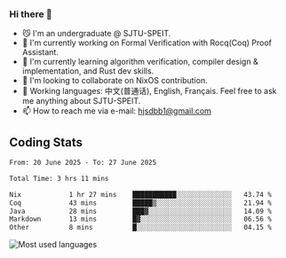 ### Hi there 👋

<!--
**definfo/definfo** is a ✨ _special_ ✨ repository because its `README.md` (this file) appears on your GitHub profile.

Here are some ideas to get you started:

- 🔭 I’m currently working on ...
- 🌱 I’m currently learning ...
- 👯 I’m looking to collaborate on ...
- 🤔 I’m looking for help with ...
- 💬 Ask me about ...
- 📫 How to reach me: ...
- 😄 Pronouns: ...
- ⚡ Fun fact: ...
-->

- 😼 I'm an undergraduate @ SJTU-SPEIT.
- 🔭 I'm currently working on Formal Verification with Rocq(Coq) Proof Assistant.
- 🌱 I'm currently learning algorithm verification, compiler design & implementation, and Rust dev skills.
- 👯 I'm looking to collaborate on NixOS contribution.
- 💬 Working languages: 中文(普通话), English, Français. Feel free to ask me anything about SJTU-SPEIT.
- 📫 How to reach me via e-mail: hjsdbb1@gmail.com

## Coding Stats

<!--START_SECTION:waka-->

```txt
From: 20 June 2025 - To: 27 June 2025

Total Time: 3 hrs 11 mins

Nix            1 hr 27 mins    ███████████░░░░░░░░░░░░░░   43.74 %
Coq            43 mins         █████▒░░░░░░░░░░░░░░░░░░░   21.94 %
Java           28 mins         ███▓░░░░░░░░░░░░░░░░░░░░░   14.09 %
Markdown       13 mins         █▓░░░░░░░░░░░░░░░░░░░░░░░   06.56 %
Other          8 mins          █░░░░░░░░░░░░░░░░░░░░░░░░   04.15 %
```

<!--END_SECTION:waka-->

![Most used languages](https://github-readme-stats.vercel.app/api/top-langs/?username=definfo&layout=donut&theme=dracula&exclude_repo=xv6-labs-2023)
